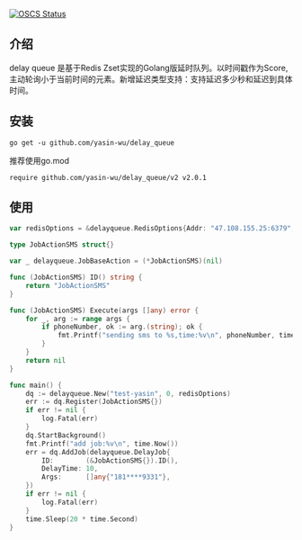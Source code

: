 [![OSCS Status](https://www.oscs1024.com/platform/badge/yasin-wu/delay_queue.svg?size=small)](https://www.murphysec.com/dr/kFJ0vHLhJQTz8wiubq)
## 介绍

delay queue 是基于Redis Zset实现的Golang版延时队列。以时间戳作为Score, 主动轮询小于当前时间的元素。新增延迟类型支持：支持延迟多少秒和延迟到具体时间。

## 安装

```
go get -u github.com/yasin-wu/delay_queue
```

推荐使用go.mod

```
require github.com/yasin-wu/delay_queue/v2 v2.0.1
```

## 使用

```go
var redisOptions = &delayqueue.RedisOptions{Addr: "47.108.155.25:6379", Password: "yasinwu"}

type JobActionSMS struct{}

var _ delayqueue.JobBaseAction = (*JobActionSMS)(nil)

func (JobActionSMS) ID() string {
    return "JobActionSMS"
}

func (JobActionSMS) Execute(args []any) error {
    for _, arg := range args {
        if phoneNumber, ok := arg.(string); ok {
            fmt.Printf("sending sms to %s,time:%v\n", phoneNumber, time.Now())
        }
    }
    return nil
}

func main() {
    dq := delayqueue.New("test-yasin", 0, redisOptions)
    err := dq.Register(JobActionSMS{})
    if err != nil {
        log.Fatal(err)
    }
    dq.StartBackground()
    fmt.Printf("add job:%v\n", time.Now())
    err = dq.AddJob(delayqueue.DelayJob{
        ID:        (&JobActionSMS{}).ID(),
        DelayTime: 10,
        Args:      []any{"181****9331"},
    })
    if err != nil {
        log.Fatal(err)
    }
    time.Sleep(20 * time.Second)
}

```
